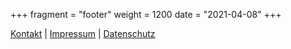 +++
fragment = "footer"
weight = 1200
date = "2021-04-08"
+++

[Kontakt](/ueber-uns/#kontakt) | [Impressum](/impressum) | [Datenschutz](/datenschutz)